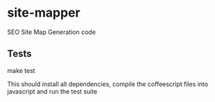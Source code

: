 site-mapper
===========

SEO Site Map Generation code


## Tests ##

make test

This should install all dependencies, compile the coffeescript files into javascript
and run the test suite

